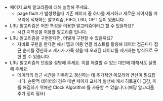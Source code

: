 - 페이지 교체 알고리즘에 대해 설명해 주세요.
  - page fault 가 발생했을때 기존 페이지 중 하나를 제거하고 세로운 페이지를 메모리에 적재하는 알고리즘, FIFO, LRU, OPT 등이 있습니다.
- LRU 알고리즘은 어떤 특성을 이용한 알고리즘이라고 할 수 있을까요?
  - 시간 지역성을 이용할 알고리즘 입니다.
- LRU 알고리즘을 구현한다면, 어떻게 구현할 수 있을까요?
  - 자바로 구현을 한다면 해시 맵과 이중 연결 리스트를 활용해 데이터 접근마다 접근 순서를 갱신하고 캐시가 가득 찼을 때 오래된 데이터를 제거하는 방식으로 구현 할 수 있습니다.
- LRU 알고리즘의 단점을 설명해 주세요. 이를 해결할 수 있는 대안에 대해서도 설명해 주세요.
  -  데이터의 접근 시간을 기록하고 갱신하는 데 추가적인 메모리와 연산이 필요합니다. 순환적 데이터의 경우 매번 페이지 교체가 발생해 캐시 히트율이 급감, 이를 해결하기 위해선 Clock Algorithm 를 사용할 수 있습니다.(해당 알고리즘 추가 정리 필요)